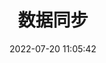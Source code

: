 ---
pageComponent:
  name: Catalogue
  data:
    key: 01.programing/02.data/03.synchronization
    description: DataSynchronization
title: 数据同步
date: 2022-07-20 11:05:42
permalink: /data/synchronization/
sidebar: false
article: false
comment: false
editLink: false
---